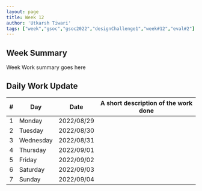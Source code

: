 ```yaml
---
layout: page
title: Week 12
author: 'Utkarsh Tiwari'
tags: ["week","gsoc","gsoc2022","designChallenge1","week#12","eval#2"]
---
```


## Week Summary

Week Work summary goes here 

## Daily Work Update

|\#|Day|Date|A short description of the work done|  
|---	|---	|---	|---	|  
|1   	| Monday 	|   2022/08/29	|  |  
|2   	| Tuesday  	|   2022/08/30	| 	|  
|3   	| Wednesday |  2022/08/31 	|  |  
|4   	| Thursday  |   2022/09/01	|  |  
|5   	| Friday  	|   2022/09/02	|  |  
|6   	| Saturday  |  2022/09/03	|  |  
|7   	| Sunday  	|   2022/09/04	|  |  
